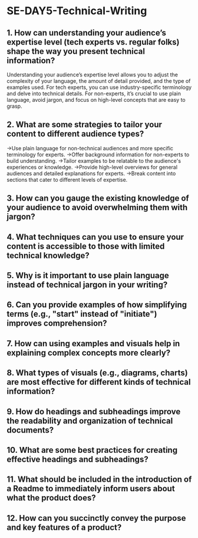 # SE-DAY5-Technical-Writing
## 1. How can understanding your audience’s expertise level (tech experts vs. regular folks) shape the way you present technical information?
Understanding your audience’s expertise level allows you to adjust the complexity of your language, the amount of detail provided, and the type of examples used. For tech experts, you can use industry-specific terminology and delve into technical details. For non-experts, it’s crucial to use plain language, avoid jargon, and focus on high-level concepts that are easy to grasp.

## 2. What are some strategies to tailor your content to different audience types?
->Use plain language for non-technical audiences and more specific terminology for experts.
 ->Offer background information for non-experts to build understanding.
->Tailor examples to be relatable to the audience's experiences or knowledge.
 ->Provide high-level overviews for general audiences and detailed explanations for experts.
->Break content into sections that cater to different levels of expertise.

## 3. How can you gauge the existing knowledge of your audience to avoid overwhelming them with jargon?
## 4. What techniques can you use to ensure your content is accessible to those with limited technical knowledge?
## 5. Why is it important to use plain language instead of technical jargon in your writing?
## 6. Can you provide examples of how simplifying terms (e.g., "start" instead of "initiate") improves comprehension?
## 7. How can using examples and visuals help in explaining complex concepts more clearly?
## 8. What types of visuals (e.g., diagrams, charts) are most effective for different kinds of technical information?
## 9. How do headings and subheadings improve the readability and organization of technical documents?
## 10. What are some best practices for creating effective headings and subheadings?
## 11. What should be included in the introduction of a Readme to immediately inform users about what the product does?
## 12. How can you succinctly convey the purpose and key features of a product?
